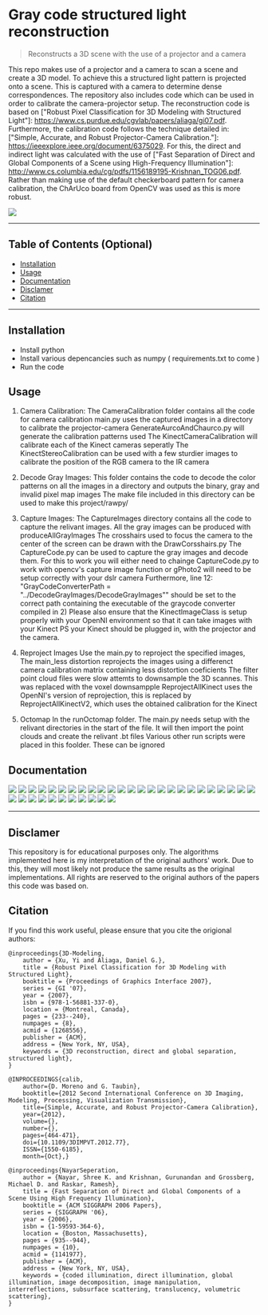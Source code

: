 # Gray code structured light reconstruction

> Reconstructs a 3D scene with the use of a projector and a camera

This repo makes use of a projector and a camera to scan a scene and create a 3D model. To achieve this a structured light pattern is projected onto a scene. This is captured with a camera to determine dense correspondences. The repository also includes code which can be used in order to calibrate the camera-projector setup. The reconstruction code is based on ["Robust Pixel Classification for 3D Modeling with Structured Light"]: https://www.cs.purdue.edu/cgvlab/papers/aliaga/gi07.pdf. Furthermore, the calibration code follows the technique detailed in: ["Simple, Accurate, and Robust Projector-Camera Calibration."]: https://ieeexplore.ieee.org/document/6375029. For this, the direct and indirect light was calculated with the use of
 ["Fast Separation of Direct and Global Components of a Scene
using High-Frequency Illumination"]: http://www.cs.columbia.edu/cg/pdfs/1156189195-Krishnan_TOG06.pdf. Rather than making use of the default checkerboard pattern for camera calibration, the ChArUco board from OpenCV was used as this is more robust.

![](docs/pngs/res.gif)

---

## Table of Contents (Optional)

- [Installation](#installation)
- [Usage](#usage)
- [Documentation](#documentation)
- [Disclamer](#disclamer)
- [Citation](#cite)


---


## Installation

- Install python
- Install various depencancies such as numpy ( requirements.txt to come )
- Run the code

## Usage

1) Camera Calibration:
The CameraCalibration folder contains all the code for camera calibration
main.py uses the captured images in a directory to calibrate the projector-camera
GenerateAurcoAndChaurco.py will generate the calibration patterns used
The KinectCameraCalibration will calibrate each of the Kinect cameras seperatly
The KinectStereoCalibration can be used with a few sturdier images to calibrate the position of the RGB camera to the IR camera

2) Decode Gray Images:
This folder contains the code to decode the color patterns on all the images in a directory and outputs the binary, gray and invalid pixel map images 
The make file included in this directory can be used to make this project/rawpy/

3) Capture Images:
The CaptureImages directory contains all the code to capture the relivant images.
All the gray images can be produced with produceAllGrayImages
The crosshairs used to focus the camera to the center of the screen can be drawn with the DrawCorsshairs.py
The CaptureCode.py can be used to capture the gray images and decode them.
For this to work you will either need to chainge CaptureCode.py to work with opencv's capture image function or gPhoto2 will need to be setup correctly with your dslr camera
Furthermore, line 12: "GrayCodeConverterPath = "../DecodeGrayImages/DecodeGrayImages"" should be set to the correct path containing the executable of the graycode converter compiled in 2)
Please also ensure that the KinectImageClass is setup properly with your OpenNI environment so that it can take images with your Kinect
PS your Kinect should be plugged in, with the projector and the camera.

4) Reproject Images
Use the main.py to reproject the specified images, The main_less distortion reprojects the images using a differenct camera calibration matrix containing less distortion coeficients
The filter point cloud files were slow attemts to downsample the 3D scannes. This was replaced with the voxel downsampple
ReprojectAllKinect uses the OpenNI's version of reprojection, this is replaced by ReprojectAllKinectV2, which uses the obtained calibration for the Kinect

5) Octomap
In the runOctomap folder. The main.py needs setup with the relivant directories in the start of the file. It will then import the point clouds and create the relivant .bt files
Various other run scripts were placed in this foolder. These can be ignored

## Documentation

![](gray-code-structured-light/docs/pngs/report-05.png)
![](gray-code-structured-light/docs/pngs/report-06.png)
![](gray-code-structured-light/docs/pngs/report-07.png)
![](gray-code-structured-light/docs/pngs/report-08.png)
![](gray-code-structured-light/docs/pngs/report-09.png)
![](gray-code-structured-light/docs/pngs/report-10.png)
![](gray-code-structured-light/docs/pngs/report-11.png)
![](gray-code-structured-light/docs/pngs/report-12.png)
![](gray-code-structured-light/docs/pngs/report-13.png)
![](gray-code-structured-light/docs/pngs/report-14.png)
![](gray-code-structured-light/docs/pngs/report-15.png)
![](gray-code-structured-light/docs/pngs/report-16.png)
![](gray-code-structured-light/docs/pngs/report-17.png)
![](gray-code-structured-light/docs/pngs/report-18.png)
![](gray-code-structured-light/docs/pngs/report-19.png)
![](gray-code-structured-light/docs/pngs/report-20.png)
![](gray-code-structured-light/docs/pngs/report-21.png)
![](gray-code-structured-light/docs/pngs/report-22.png)
![](gray-code-structured-light/docs/pngs/report-23.png)
![](gray-code-structured-light/docs/pngs/report-24.png)
![](gray-code-structured-light/docs/pngs/report-25.png)
![](gray-code-structured-light/docs/pngs/report-26.png)
![](gray-code-structured-light/docs/pngs/report-27.png)
![](gray-code-structured-light/docs/pngs/report-28.png)
![](gray-code-structured-light/docs/pngs/report-29.png)
![](gray-code-structured-light/docs/pngs/report-30.png)
![](gray-code-structured-light/docs/pngs/report-31.png)
![](gray-code-structured-light/docs/pngs/report-32.png)
![](gray-code-structured-light/docs/pngs/report-33.png)
![](gray-code-structured-light/docs/pngs/report-34.png)
![](gray-code-structured-light/docs/pngs/report-35.png)
![](gray-code-structured-light/docs/pngs/report-36.png)
![](gray-code-structured-light/docs/pngs/report-37.png)
![](gray-code-structured-light/docs/pngs/report-38.png)
![](gray-code-structured-light/docs/pngs/report-39.png)
![](gray-code-structured-light/docs/pngs/report-40.png)

---

## Disclamer

This repository is for educational purposes only. The algorithms implemented here is my interpretation of the original authors' work. Due to this, they will most likely not produce the same results as the original implementations. All rights are reserved to the original authors of the papers this code was based on. 

## Citation

If you find this work useful, please ensure that you cite the origional authors:

	@inproceedings{3D-Modeling,
		author = {Xu, Yi and Aliaga, Daniel G.},
		title = {Robust Pixel Classification for 3D Modeling with Structured Light},
		booktitle = {Proceedings of Graphics Interface 2007},
		series = {GI '07},
		year = {2007},
		isbn = {978-1-56881-337-0},
		location = {Montreal, Canada},
		pages = {233--240},
		numpages = {8},
		acmid = {1268556},
		publisher = {ACM},
		address = {New York, NY, USA},
		keywords = {3D reconstruction, direct and global separation, structured light},
	} 

	@INPROCEEDINGS{calib, 
		author={D. Moreno and G. Taubin}, 
		booktitle={2012 Second International Conference on 3D Imaging, Modeling, Processing, Visualization Transmission}, 
		title={Simple, Accurate, and Robust Projector-Camera Calibration}, 
		year={2012}, 
		volume={}, 
		number={}, 
		pages={464-471}, 
		doi={10.1109/3DIMPVT.2012.77}, 
		ISSN={1550-6185}, 
		month={Oct},}

	@inproceedings{NayarSeperation,
		author = {Nayar, Shree K. and Krishnan, Gurunandan and Grossberg, Michael D. and Raskar, Ramesh},
		title = {Fast Separation of Direct and Global Components of a Scene Using High Frequency Illumination},
		booktitle = {ACM SIGGRAPH 2006 Papers},
		series = {SIGGRAPH '06},
		year = {2006},
		isbn = {1-59593-364-6},
		location = {Boston, Massachusetts},
		pages = {935--944},
		numpages = {10},
		acmid = {1141977},
		publisher = {ACM},
		address = {New York, NY, USA},
		keywords = {coded illumination, direct illumination, global illumination, image decomposition, image manipulation, interreflections, subsurface scattering, translucency, volumetric scattering},
	} 
